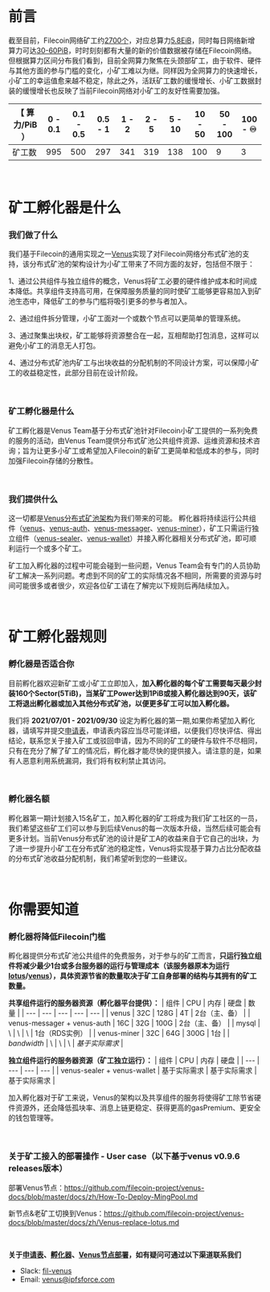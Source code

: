 # 前言

截至目前，Filecoin网络矿工约[2700个](http://filscan.io/)，对应总算力[5.8EiB](http://filscan.io/)，同时每日网络新增算力可达[30-60PiB](http://filscan.io/)，时时刻刻都有大量的新的价值数据被存储在Filecoin网络。但根据算力区间分布我们看到，目前全网算力聚焦在头颈部矿工，由于软件、硬件与其他方面的参与门槛的变化，小矿工难以为继。同样因为全网算力的快速增长，小矿工的幸运值愈来越不稳定，除此之外，活跃矿工数的缓慢增长、小矿工数据封装的缓慢增长也反映了当前Filecoin网络对小矿工的友好性需要加强。

| 【 算力/PiB ） |0 - 0.1|0.1 - 0.5|0.5 - 1|1 - 2|2 - 5|5 - 10|10 - 50|50 - 100|100 - ♾|
| --- | --- | --- | --- | --- | --- | --- | --- | --- | --- |
| 矿工数 | 995 | 500 | 297 | 341 | 319 | 138 | 100 | 9 | 3 |

</br>

# 矿工孵化器是什么

### 我们做了什么

我们基于Filecoin的通用实现之一[Venus](https://venus.filecoin.io/Home.html)实现了对Filecoin网络分布式矿池的支持，该分布式矿池的架构设计为小矿工带来了不同方面的友好，包括但不限于：

1、通过公共组件与独立组件的概念，Venus将矿工必要的硬件维护成本和时间成本降低。共享组件支持高可用，在保障服务质量的同时使矿工能够更容易加入到矿池生态中，降低矿工的参与门槛将吸引更多的参与者加入。

2、通过组件拆分管理，小矿工面对一个或数个节点可以更简单的管理系统。

3、通过聚集出块权，矿工能够将资源整合在一起，互相帮助打包消息，这样可以避免小矿工的消息无人打包。

4、通过分布式矿池内矿工与出块收益的分配机制的不同设计方案，可以保障小矿工的收益稳定性，此部分目前在设计阶段。

</br>

### 矿工孵化器是什么

矿工孵化器是Venus Team基于分布式矿池针对Filecoin小矿工提供的一系列免费的服务的活动，由Venus Team提供分布式矿池公共组件资源、运维资源和技术咨询；旨为让更多小矿工或希望加入Filecoin的新矿工更简单和低成本的参与，同时加强Filecoin存储的分散性。

</br>

### 我们提供什么

这一切都是[Venus分布式矿池架构](https://github.com/filecoin-project/venus-docs/blob/master/docs/zh/Overview.md)为我们带来的可能。
孵化器将持续运行公共组件（[venus](https://github.com/filecoin-project/venus)、[venus-auth](https://github.com/filecoin-project/venus-auth)、[venus-messager](https://github.com/filecoin-project/venus-messager)、[venus-miner](https://github.com/filecoin-project/venus-miner)），矿工只需运行独立组件（[venus-sealer](https://github.com/filecoin-project/venus-sealer)、[venus-wallet](https://github.com/filecoin-project/venus-wallet)）并接入孵化器相关分布式矿池，即可顺利运行一个或多个矿工。

矿工加入孵化器的过程中可能会碰到一些问题，Venus Team会有专门的人员协助矿工解决一系列问题。考虑到不同的矿工的实际情况各不相同，所需要的资源与时间可能很多或者很少，欢迎各位矿工请在了解完以下规则后再陆续加入。

</br>

# 矿工孵化器规则

### 孵化器是否适合你

目前孵化器欢迎新矿工或小矿工立即加入，**加入孵化器的每个矿工需要每天最少封装160个Sector(5TiB)，当某矿工Power达到1PiB或接入孵化器达到90天，该矿工将退出孵化器或加入其他分布式矿池，以便更多矿工可以加入孵化器。**

我们将 **2021/07/01 - 2021/09/30** 设定为孵化器的第一期,如果你希望加入孵化器，请填写并提交[申请表](http://venusteam.mikecrm.com/1lmpQtj)，申请表内容应当尽可能详细，以便我们尽快评估、得出结论，联系您关于接入矿工或驳回申请，因为不同的矿工的硬件与软件不尽相同，只有在充分了解了矿工的情况后，孵化器才能尽快的提供接入。请注意的是，如果有人恶意利用系统漏洞，我们将有权利禁止其访问。

</br>

### 孵化器名额

孵化器第一期计划接入15名矿工，加入孵化器的矿工将成为我们矿工社区的一员，我们希望这些矿工们可以参与到后续Venus的每一次版本升级，当然后续可能会有更多计划。当前Venus分布式矿池的设计是矿工A的收益来自于它自己的出块，为了进一步提升小矿工在分布式矿池的稳定性，Venus将实现基于算力占比分配收益的分布式矿池收益分配机制，我们希望听到您的一些建议。

</br>

# 你需要知道

### 孵化器将降低Filecoin门槛

孵化器提供分布式矿池公共组件的免费服务，对于参与的矿工而言，**只运行独立组件将减少最少1台或多台服务器的运行与管理成本（该服务器原本为运行[lotus](https://github.com/filecoin-project/lotus)/[venus](https://github.com/filecoin-project/venus)），具体资源节省的数量取决于矿工自身部署的结构与其拥有的矿工数量。**

**共享组件运行的服务器资源（孵化器平台提供）：**
| 组件 | CPU | 内存 | 硬盘 | 数量 |
| --- | --- | --- | --- | --- |
| venus | 32C | 128G | 4T | 2台（主、备） |
| venus-messager + venus-auth | 16C | 32G | 100G | 2台（主、备） |
| mysql | \ | \ | \ | 1台（RDS实例） |
| venus-miner | 32C | 64G | 300G | 1台 |
| *bandwidth*  |  \   | \ | \ | *基于实际需求* |
 

**独立组件运行的服务器资源（矿工独立运行）：**
| 组件 | CPU | 内存 | 硬盘 |
| --- | --- | --- | --- |
| venus-sealer + venus-wallet | 基于实际需求 | 基于实际需求 | 基于实际需求 |

加入孵化器对于矿工来说，Venus的架构以及共享组件的服务将使得矿工除节省硬件资源外，还会降低孤块率、消息上链更稳定、获得更高的gasPremium、更安全的钱包管理等。

</br>

### 关于矿工接入的部署操作 - User case（以下基于venus v0.9.6 releases版本）

部署Venus节点：https://github.com/filecoin-project/venus-docs/blob/master/docs/zh/How-To-Deploy-MingPool.md

新节点&老矿工切换到Venus：https://github.com/filecoin-project/venus-docs/blob/master/docs/zh/Venus-replace-lotus.md

</br>

**关于[申请表](http://venusteam.mikecrm.com/1lmpQtj)、[孵化器](https://github.com/Joss-Hua/hello-word/edit/main/%E7%9F%BF%E5%B7%A5%E5%AD%B5%E5%8C%96%E5%99%A8%E8%AE%A1%E5%88%92.md)、[Venus节点部署](https://github.com/filecoin-project/venus-docs/blob/master/docs/zh/How-To-Deploy-MingPool.md)，如有疑问可通过以下渠道联系我们**
- Slack: [fil-venus](https://filecoinproject.slack.com/archives/CEHHJNJS3)
- Email: [venus@ipfsforce.com ](venus@ipfsforce.com )

